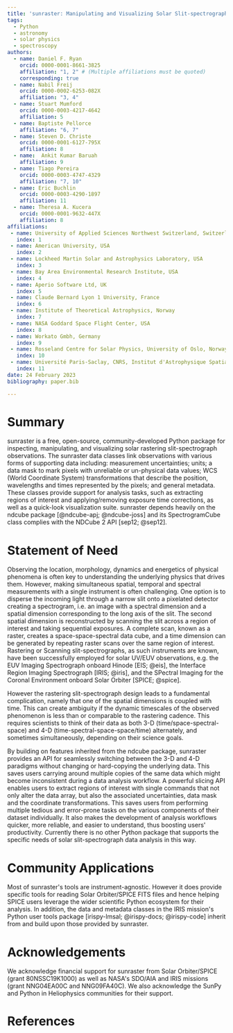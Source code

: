 ```yaml
---
title: 'sunraster: Manipulating and Visualizing Solar Slit-spectrograph Observations in Python'
tags:
  - Python
  - astronomy
  - solar physics
  - spectroscopy
authors:
  - name: Daniel F. Ryan
    orcid: 0000-0001-8661-3825
    affiliation: "1, 2" # (Multiple affiliations must be quoted)
    corresponding: true
  - name: Nabil Freij
    orcid: 0000-0002-6253-082X
    affiliation: "3, 4"
  - name: Stuart Mumford
    orcid: 0000-0003-4217-4642
    affiliation: 5
  - name: Baptiste Pellorce
    affiliation: "6, 7"
  - name: Steven D. Christe
    orcid: 0000-0001-6127-795X
    affiliation: 8
  - name:  Ankit Kumar Baruah
    affiliation: 9
  - name: Tiago Pereira
    orcid: 0000-0003-4747-4329
    affiliation: "7, 10"
  - name: Eric Buchlin
    orcid: 0000-0003-4290-1897
    affiliation: 11
  - name: Theresa A. Kucera
    orcid: 0000-0001-9632-447X
    affiliation: 8
affiliations:
 - name: University of Applied Sciences Northwest Switzerland, Switzerland
   index: 1
 - name: American University, USA
   index: 2
 - name: Lockheed Martin Solar and Astrophysics Laboratory, USA
   index: 3
 - name: Bay Area Environmental Research Institute, USA
   index: 4
 - name: Aperio Software Ltd, UK
   index: 5
 - name: Claude Bernard Lyon 1 University, France
   index: 6
 - name: Institute of Theoretical Astrophysics, Norway
   index: 7
 - name: NASA Goddard Space Flight Center, USA
   index: 8
 - name: Workato Gmbh, Germany
   index: 9
 - name: Rosseland Centre for Solar Physics, University of Oslo, Norway
   index: 10
 - name: Université Paris-Saclay, CNRS, Institut d'Astrophysique Spatiale, France
   index: 11
date: 24 February 2023
bibliography: paper.bib

---
```


# Summary

sunraster is a free, open-source, community-developed Python package for inspecting,
manipulating, and visualizing solar rastering slit-spectrograph observations.
The sunraster data classes link observations with various forms of supporting data
including: measurement uncertainties; units; a data mask to mark pixels with unreliable
or un-physical data values; WCS (World Coordinate System) transformations that describe
the position, wavelengths and times represented by the pixels; and general metadata.
These classes provide support for analysis tasks, such as extracting regions of
interest and applying/removing exposure time corrections, as well as a quick-look
visualization suite.
sunraster depends heavily on the ndcube package [@ndcube-apj; @ndcube-joss] and its
SpectrogramCube class complies with the NDCube 2 API [sep12; @sep12].

# Statement of Need

Observing the location, morphology, dynamics and energetics of physical phenomena
is often key to understanding the underlying physics that drives them.
However, making simultaneous spatial, temporal and spectral measurements with a single
instrument is often challenging.
One option is to disperse the incoming light through a narrow slit onto a pixelated
detector creating a spectrogram, i.e. an image with a spectral dimension and a spatial
dimension corresponding to the long axis of the slit.
The second spatial dimension is reconstructed by scanning the slit across a region of
interest and taking sequential exposures.
A complete scan, known as a raster, creates a space-space-spectral data cube, and a time
dimension can be generated by repeating raster scans over the same region of interest.
Rastering or Scanning slit-spectrographs, as such instruments are known, have been
successfully employed for solar UV/EUV observations, e.g. the EUV Imaging
Spectrograph onboard Hinode [EIS; @eis], the Interface Region Imaging Spectrograph
[IRIS; @iris], and the SPectral Imaging for the Coronal Environment onboard Solar
Orbiter [SPICE; @spice].

However the rastering slit-spectrograph design leads to a fundamental complication,
namely that one of the spatial dimensions is coupled with time.
This can create ambiguity if the dynamic timescales of the observed phenomenon is
less than or comparable to the rastering cadence.
This requires scientists to think of their data as both 3-D (time/space-spectral-space)
and 4-D (time-spectral-space-space/time) alternately, and sometimes simultaneously,
depending on their science goals.

By building on features inherited from the ndcube package, sunraster provides an API
for seamlessly switching between the 3-D and 4-D paradigms without changing or
hard-copying the underlying data.
This saves users carrying around multiple copies of the same data which might become
inconsistent during a data analysis workflow.
A powerful slicing API enables users to extract regions of interest with single commands
that not only alter the data array, but also the associated uncertainties, data mask
and the coordinate transformations.
This saves users from performing multiple tedious and error-prone tasks on the various
components of their dataset individually.
It also makes the development of analysis workflows quicker, more reliable, and easier
to understand, thus boosting users' productivity.
Currently there is no other Python package that supports the specific needs of solar
slit-spectrograph data analysis in this way.

# Community Applications

Most of sunraster's tools are instrument-agnostic.
However it does provide specific tools for reading Solar Orbiter/SPICE FITS files
and hence helping SPICE users leverage the wider scientific Python ecosystem
for their analysis.
In addition, the data and metadata classes in the IRIS mission's Python user
tools package [irispy-lmsal; @irispy-docs; @irispy-code] inherit from and build
upon those provided by sunraster.

# Acknowledgements

We acknowledge financial support for sunraster from Solar Orbiter/SPICE
(grant 80NSSC19K1000) as well as NASA's SDO/AIA and IRIS missions
(grant NNG04EA00C and NNG09FA40C).
We also acknowledge the SunPy and Python in Heliophysics communities for their support.

# References
